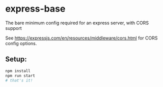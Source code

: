 # express-base
The bare minimum config required for an express server, with CORS support

See https://expressjs.com/en/resources/middleware/cors.html for CORS config options.

## Setup:

```bash
npm install
npm run start
# that's it!
```